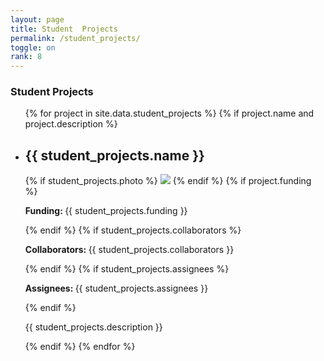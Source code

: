 ```yaml
---
layout: page
title: Student  Projects
permalink: /student_projects/
toggle: on
rank: 8
---
```


### Student Projects

<div class="lab-wrapper">
    <ul class="lab-list">
    {% for project in site.data.student_projects %}
    {% if project.name and project.description %}
        <li>
            <h2>{{ student_projects.name }}</h2>
            {% if student_projects.photo %}
                <img class="float-right projects-photo" src="{{ student_projects.photo | prepend: site.images_dir | prepend: site.baseurl }}">
            {% endif %}
            {% if project.funding %}
                <p><b>Funding: </b>{{ student_projects.funding }}</p>
            {% endif %}
            {% if student_projects.collaborators %}
                <p><b>Collaborators: </b>{{ student_projects.collaborators }}</p>
            {% endif %}
            {% if student_projects.assignees %}
                <p><b>Assignees: </b>{{ student_projects.assignees }}</p>
            {% endif %}
            <p>{{ student_projects.description }}</p>
        </li>
    {% endif %}
    {% endfor %}
    </ul>
</div>
